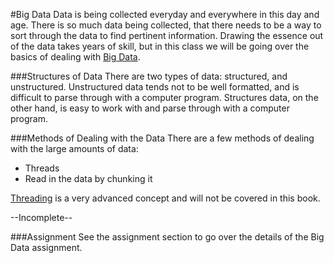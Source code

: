 #Big Data
Data is being collected everyday and everywhere in this day and age.  There is so much data being collected, that there needs to be a way to sort through the data to find pertinent information.  Drawing the essence out of the data takes years of skill, but in this class we will be going over the basics of dealing with [Big Data](./big_data.md).

###Structures of Data
There are two types of data: structured, and unstructured.  Unstructured data tends not to be well formatted, and is difficult to parse through with a computer program.  Structures data, on the other hand, is easy to work with and parse through with a computer program.

###Methods of Dealing with the Data
There are a few methods of dealing with the large amounts of data:

* Threads
* Read in the data by chunking it

[Threading](https://docs.oracle.com/javase/tutorial/essential/concurrency/procthread.html) is a very advanced concept and will not be covered in this book.

--Incomplete--


###Assignment
See the assignment section to go over the details of the Big Data assignment.